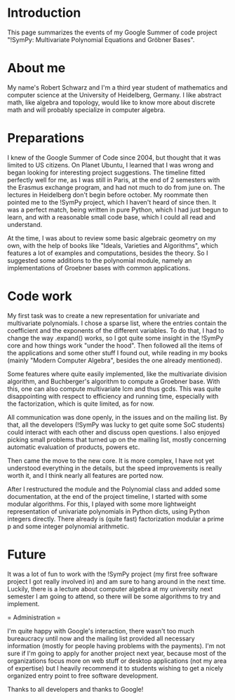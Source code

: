 


# Introduction

This page summarizes the events of my Google Summer of code project
"!SymPy: Multivariate Polynomial Equations and Gröbner Bases". 

# About me

My name's Robert Schwarz and I'm a third year student of mathematics
and computer science at the University of Heidelberg, Germany. I like
abstract math, like algebra and topology, would like to know more
about discrete math and will probably specialize in computer algebra.

# Preparations

I knew of the Google Summer of Code since 2004, but thought that it
was limited to US citizens. On Planet Ubuntu, I learned that I was
wrong and began looking for interesting project suggestions. The
timeline fitted perfectly well for me, as I was still in Paris, at the
end of 2 semesters with the Erasmus exchange program, and had not much
to do from june on. The lectures in Heidelberg don't begin before
october. My roommate then pointed me to the !SymPy project, which I
haven't heard of since then. It was a perfect match, being written in
pure Python, which I had just begun to learn, and with a reasonable
small code base, which I could all read and understand.

At the time, I was about to review some basic algebraic geometry on my
own, with the help of books like "Ideals, Varieties and Algorithms",
which features a lot of examples and computations, besides the
theory. So I suggested some additions to the polynomial module, namely
an implementations of Groebner bases with common applications.

# Code work

My first task was to create a new representation for univariate and
multivariate polynomials. I chose a sparse list, where the entries
contain the coefficient and the exponents of the different
variables. To do that, I had to change the way .expand() works, so I
got quite some insight in the !SymPy core and how things work "under
the hood". Then followed all the items of the applications and some
other stuff I found out, while reading in my books (mainly "Modern
Computer Algebra", besides the one already mentioned).

Some features where quite easily implemented, like the multivariate
division algorithm, and Buchberger's algorithm to compute a Groebner
base. With this, one can also compute multivariate lcm and thus gcds.
This was quite disappointing with respect to efficiency and running
time, especially with the factorization, which is quite limited, as
for now.

All communication was done openly, in the issues and on the mailing
list. By that, all the developers (!SymPy was lucky to get quite some
SoC students) could interact with each other and discuss open
questions. I also enjoyed picking small problems that turned up on the
mailing list, mostly concerning automatic evaluation of products,
powers etc.

Then came the move to the new core. It is more complex, I have not yet
understood everything in the details, but the speed improvements is
really worth it, and I think nearly all features are ported now.

After I restructured the module and the Polynomial class and added
some documentation, at the end of the project timeline, I started with
some modular algorithms. For this, I played with some more lightweight
representation of univariate polynomials in Python dicts, using Python
integers directly. There already is (quite fast) factorization modular
a prime p and some integer polynomial arithmetic.

# Future

It was a lot of fun to work with the !SymPy project (my first free
software project I got really involved in) and am sure to hang around
in the next time. Luckily, there is a lecture about computer algebra
at my university next semester I am going to attend, so there will be
some algorithms to try and implement.

= Administration = 

I'm quite happy with Google's interaction, there wasn't too much
bureaucracy until now and the mailing list provided all necessary
information (mostly for people having problems with the payments). I'm
not sure if I'm going to apply for another project next year, because
most of the organizations focus more on web stuff or desktop
applications (not my area of expertise) but I heavily recommend it to
students wishing to get a nicely organized entry point to free
software development.

Thanks to all developers and thanks to Google!